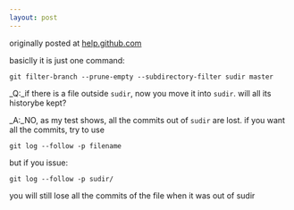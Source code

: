 ```yaml
---
layout: post
---
```


originally posted at
[help.github.com](http://help.github.com/splitting-a-subpath-to-a-new-repo/)

basiclly it is just one command:

    git filter-branch --prune-empty --subdirectory-filter sudir master

_Q:_if there is a file outside `sudir`, now you move it into `sudir`. will all its historybe kept?

_A:_NO, as my test shows, all the commits out of `sudir` are lost. if you want all the commits, try to use

    git log --follow -p filename

but if you issue:

    git log --follow -p sudir/

you will still lose all the commits of the file when it was out of sudir

